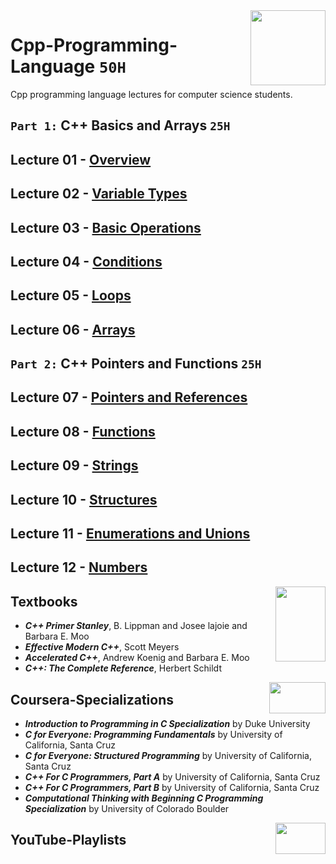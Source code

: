 <img align="right" width="120" height="120" src="https://github.com/cs-MohamedAyman/Computer-Science-Textbooks/blob/master/logos/cpp.jpg">

# Cpp-Programming-Language `50H`
Cpp programming language lectures for computer science students.

## `Part 1:` C++ Basics and Arrays `25H`

## Lecture 01 - [Overview](https://github.com/cs-MohamedAyman/Cpp-Programming-Language/tree/master/Lecture-01-Overview)

## Lecture 02 - [Variable Types](https://github.com/cs-MohamedAyman/Cpp-Programming-Language/tree/master/Lecture-02-Variable-Types)

## Lecture 03 - [Basic Operations](https://github.com/cs-MohamedAyman/Cpp-Programming-Language/tree/master/Lecture-03-Basic-Operations)

## Lecture 04 - [Conditions](https://github.com/cs-MohamedAyman/Cpp-Programming-Language/tree/master/Lecture-04-Conditions)

## Lecture 05 - [Loops](https://github.com/cs-MohamedAyman/Cpp-Programming-Language/tree/master/Lecture-05-Loops)

## Lecture 06 - [Arrays](https://github.com/cs-MohamedAyman/Cpp-Programming-Language/tree/master/Lecture-06-Arrays)

## `Part 2:` C++ Pointers and Functions `25H`

## Lecture 07 - [Pointers and References](https://github.com/cs-MohamedAyman/Cpp-Programming-Language/tree/master/Lecture-07-Pointers-and-References)

## Lecture 08 - [Functions](https://github.com/cs-MohamedAyman/Cpp-Programming-Language/tree/master/Lecture-08-Functions)

## Lecture 09 - [Strings](https://github.com/cs-MohamedAyman/Cpp-Programming-Language/tree/master/Lecture-09-Strings)

## Lecture 10 - [Structures](https://github.com/cs-MohamedAyman/Cpp-Programming-Language/tree/master/Lecture-10-Structures)

## Lecture 11 - [Enumerations and Unions](https://github.com/cs-MohamedAyman/Cpp-Programming-Language/tree/master/Lecture-11-Enumerations-and-Unions)

## Lecture 12 - [Numbers](https://github.com/cs-MohamedAyman/Cpp-Programming-Language/tree/master/Lecture-12-Numbers)

<img align="right" width="80" height="120" src="https://github.com/cs-MohamedAyman/Computer-Science-Textbooks/blob/master/logos/textbooks.jpg">

## Textbooks

* ***C++ Primer Stanley***, B. Lippman and Josee lajoie and Barbara E. Moo
* ***Effective Modern C++***, Scott Meyers
* ***Accelerated C++***, Andrew Koenig and Barbara E. Moo
* ***C++: The Complete Reference***, Herbert Schildt

<img align="right" width="90" height="50" src="https://github.com/cs-MohamedAyman/Coursera-Specializations/blob/master/organizations-logos/coursera.jpg">

## Coursera-Specializations

* ***Introduction to Programming in C Specialization*** by Duke University
* ***C for Everyone: Programming Fundamentals*** by University of California, Santa Cruz
* ***C for Everyone: Structured Programming*** by University of California, Santa Cruz
* ***C++ For C Programmers, Part A*** by University of California, Santa Cruz
* ***C++ For C Programmers, Part B*** by University of California, Santa Cruz
* ***Computational Thinking with Beginning C Programming Specialization*** by University of Colorado Boulder

<img align="right" width="80" height="50" src="https://github.com/cs-MohamedAyman/YouTube-Playlists/blob/master/organizations-logos/youtube.jpg">

## YouTube-Playlists
